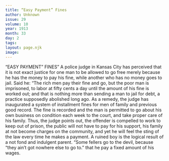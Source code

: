 ```yaml
---
title: “Easy Payment” Fines
author: Unknown 
issue: 29
volume: 10
year: 1913
month: 33
day: 2
tags:
layout: page.njk
image:
---
```

“EASY PAYMENT” FINES”    A police judge in Kansas City has perceived that it is not exact justice for one man to be allowed to go free merely because he has the money to pay his fine, while another who has no money goes to jail. Said he: “The rich men pay their fine and go, but the poor man is imprisoned, to labor at fifty cents a day until the amount of his fine is worked out; and that is nothing more than sending a man to jail for debt, a practice supposedly abolished long ago. As a remedy, the judge has inaugurated a system of installment fines for men of family and previous good record. The fine is recorded and the man is permitted to go about his own business on condition each week to the court, and take proper care of his family. Thus, the judge points out, the offender is compelled to work to keep out of prison, the public will not have to pay for his support, his family at not become charges on the community, and yet he will feel the sting of the law every time he makes a payment. A ruined boy is the logical result of a not fond and indulgent parent. “Some fellers go to the devil, because “they ain’t got nowhere else to go to.” that he pay a fixed amount of his wages.
